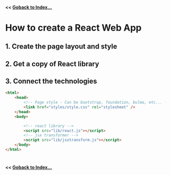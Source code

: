 #### **<<** [Goback to Index...](../README.md)
# How to create a React Web App
## 1. Create the page layout and style
## 2. Get a copy of React library
## 3. Connect the technologies

```html
<html>
    <head>
        <!-- Page style - Can be bootstrap, foundation, bulma, etc... -->
        <link href="styles/style.css" rel="stylesheet" />        
    </head>
    <body>

        <!-- react library -->
        <script src="lib/react.js"></script>
        <!-- jsx transformer -->
        <script src="lib/jsxtransform.js"></script>
    </body>
</html>
```
#
#### **<<** [Goback to Index...](../README.md)